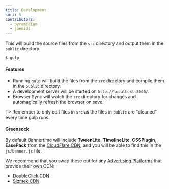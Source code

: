 ```yaml
---
title: Development
sort: 5
contributors:
  - pyramidium
  - joemidi
---
```


This will build the source files from the `src` directory and output them in the `public` directory.

```bash
$ gulp
```

#### Features

* Running `gulp` will build the files from the `src` directory and compile them in the `public` directory.
* A development server will be started on `http://localhost:3000/`.
* Browser Sync will watch the `src` directory for changes and automagically refresh the browser on save.

T> Remember to only edit files in `src` as the files in `public` are "cleaned" every time gulp runs.

#### Greensock

By default Bannertime will include **TweenLite**, **TimelineLite**, **CSSPlugin**, **EasePack** from the [CloudFlare CDN](https://cdnjs.com/libraries/gsap), and you will be able to find this in the `js/banner.js` file.

We recommend that you swap these out for any [Advertising Platforms](/documentation/advertising-platforms) that provide their own CDN:
* [DoubleClick CDN](https://support.google.com/richmedia/answer/6307288)
* [Sizmek CDN](https://support.sizmek.com/hc/en-us/articles/206136366--reference-glossary-HTML5-Shared-Libraries#Greensock)
